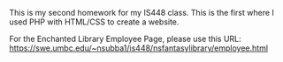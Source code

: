 This is my second homework for my IS448 class. This is the first where I used PHP with HTML/CSS to create a website.

For the Enchanted Library Employee Page, please use this URL:
https://swe.umbc.edu/~nsubba1/is448/nsfantasylibrary/employee.html
